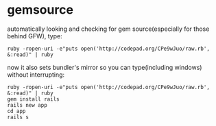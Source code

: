 # gemsource

automatically looking and checking for gem source(especially for those behind GFW), type:

```shell
ruby -ropen-uri -e"puts open('http://codepad.org/CPe9wJuo/raw.rb', &:read)" | ruby
```

now it also sets bundler's mirror
so you can type(including windows) without interrupting:
```shell
ruby -ropen-uri -e"puts open('http://codepad.org/CPe9wJuo/raw.rb', &:read)" | ruby
gem install rails
rails new app
cd app
rails s
```

